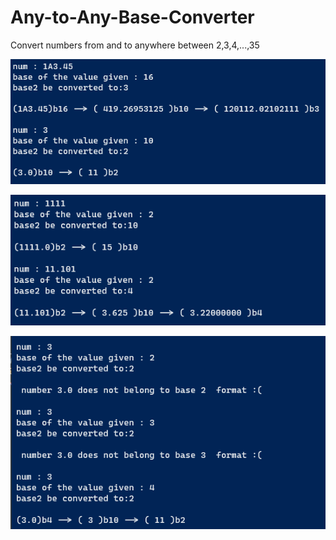 # Any-to-Any-Base-Converter
Convert numbers from and to anywhere between 2,3,4,...,35

![higher to lower conversion](resource/high2lowconversion.png)

![lower to higher conversion](resource/low2highconversion.png)

![lower base error](resource/baseErr.png)
